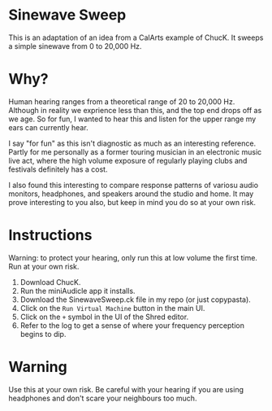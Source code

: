 # Sinewave Sweep

This is an adaptation of an idea from a CalArts example of ChucK. It sweeps a simple sinewave from 0 to 20,000 Hz.

# Why?

Human hearing ranges from a theoretical range of 20 to 20,000 Hz. Although in reality we exprience less than this, and the top end drops off as we age. So for fun, I wanted to hear this and listen for the upper range my ears can currently hear. 

I say "for fun" as this isn't diagnostic as much as an interesting reference. Partly for me personally as a former touring musician in an electronic music live act, where the high volume exposure of regularly playing clubs and festivals definitely has a cost. 

I also found this interesting to compare response patterns of variosu audio monitors, headphones, and speakers around the studio and home. It may prove interesting to you also, but keep in mind you do so at your own risk.


# Instructions

Warning: to protect your hearing, only run this at low volume the first time. Run at your own risk. 

1. Download ChucK.
2. Run the miniAudicle app it installs.
3. Download the SinewaveSweep.ck file in my repo (or just copypasta).
4. Click on the `Run Virtual Machine` button in the main UI.
5. Click on the `+` symbol in the UI of the Shred editor.
6. Refer to the log to get a sense of where your frequency perception begins to dip.

# Warning

Use this at your own risk. Be careful with your hearing if you are using headphones and don't scare your neighbours too much.